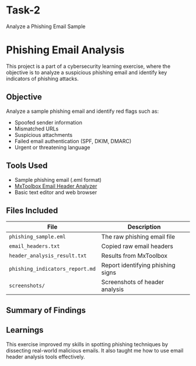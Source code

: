 # Task-2
Analyze a Phishing Email Sample
#  Phishing Email Analysis

This project is a part of a cybersecurity learning exercise, where the objective is to analyze a suspicious phishing email and identify key indicators of phishing attacks.

## Objective
Analyze a sample phishing email and identify red flags such as:
- Spoofed sender information
- Mismatched URLs
- Suspicious attachments
- Failed email authentication (SPF, DKIM, DMARC)
- Urgent or threatening language

## Tools Used
- Sample phishing email (.eml format)
- [MxToolbox Email Header Analyzer](https://mxtoolbox.com/EmailHeaders.aspx)
- Basic text editor and web browser

##  Files Included
| File | Description |
|------|-------------|
| `phishing_sample.eml` | The raw phishing email file |
| `email_headers.txt` | Copied raw email headers |
| `header_analysis_result.txt` | Results from MxToolbox  |
| `phishing_indicators_report.md` | Report identifying phishing signs |
| `screenshots/` |Screenshots of header analysis |

##  Summary of Findings


##  Learnings
This exercise improved my skills in spotting phishing techniques by dissecting real-world malicious emails. It also taught me how to use email header analysis tools effectively.



